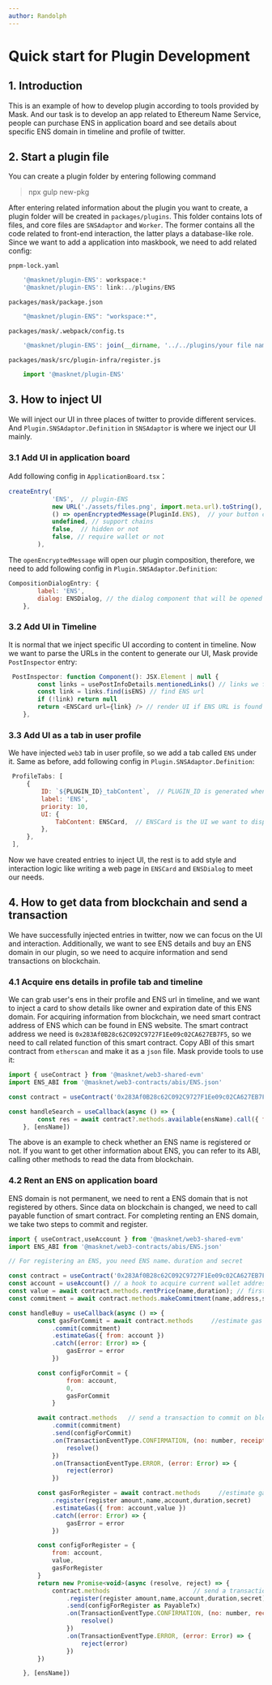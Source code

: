 ```yaml
---
author: Randolph
---
```


# Quick start for Plugin Development

## 1. Introduction

This is an example of how to develop plugin according to tools provided by Mask. And our task is to develop an app related to Ethereum Name Service, people can purchase ENS in application board and see details about specific ENS domain in timeline and profile of twitter.

## 2. Start a plugin file

You can create a plugin folder by entering following command

> npx gulp new-pkg

After entering related information about the plugin you want to create, a plugin folder will be created in `packages/plugins`. This folder contains lots of files, and core files are `SNSAdaptor` and `Worker`. The former contains all the code related to front-end interaction, the latter plays a database-like role.
Since we want to add a application into maskbook, we need to add related config:

`pnpm-lock.yaml`

```JavaScript
    '@masknet/plugin-ENS': workspace:*
    '@masknet/plugin-ENS': link:../plugins/ENS
```

`packages/mask/package.json`

```JavaScript
    "@masknet/plugin-ENS": "workspace:*",
```

`packages/mask/.webpack/config.ts`

```JavaScript
    '@masknet/plugin-ENS': join(__dirname, '../../plugins/your file name/src/'),
```

`packages/mask/src/plugin-infra/register.js`

```JavaScript
    import '@masknet/plugin-ENS'
```

## 3. How to inject UI

We will inject our UI in three places of twitter to provide different services. And `Plugin.SNSAdaptor.Definition` in `SNSAdaptor` is where we inject our UI mainly.

### 3.1 Add UI in application board

Add following config in `ApplicationBoard.tsx`：

```JavaScript
createEntry(
            'ENS',  // plugin-ENS
            new URL('./assets/files.png', import.meta.url).toString(),  // your icon image
            () => openEncryptedMessage(PluginId.ENS),  // your button click event
            undefined, // support chains
            false,  // hidden or not
            false, // require wallet or not
        ),
```

The `openEncryptedMessage` will open our plugin composition, therefore, we need to add following config in
`Plugin.SNSAdaptor.Definition`:

```JavaScript
CompositionDialogEntry: {
        label: 'ENS',
        dialog: ENSDialog, // the dialog component that will be opened when button clicked
    },
```

### 3.2 Add UI in Timeline

It is normal that we inject specific UI according to content in timeline. Now we want to parse the URLs in the content to generate our UI, Mask provide `PostInspector` entry:

```JavaScript
 PostInspector: function Component(): JSX.Element | null {
        const links = usePostInfoDetails.mentionedLinks() // links we find in timeline content
        const link = links.find(isENS) // find ENS url
        if (!link) return null
        return <ENSCard url={link} /> // render UI if ENS URL is found
    },
```

### 3.3 Add UI as a tab in user profile

We have injected `web3` tab in user profile, so we add a tab called `ENS` under it. Same as before, add following config in `Plugin.SNSAdaptor.Definition`:

```JavaScript
 ProfileTabs: [
     {
         ID: `${PLUGIN_ID}_tabContent`,  // PLUGIN_ID is generated when we use codegen command
         label: 'ENS',
         priority: 10,
         UI: {
             TabContent: ENSCard,  // ENSCard is the UI we want to display
         },
     },
 ],
```

Now we have created entries to inject UI, the rest is to add style and interaction logic like writing a web page in `ENSCard` and `ENSDialog` to meet our needs.

## 4. How to get data from blockchain and send a transaction

We have successfully injected entries in twitter, now we can focus on the UI and interaction. Additionally, we want to see ENS details and buy an ENS domain in our plugin, so we need to acquire information and send transactions on blockchain.

### 4.1 Acquire ens details in profile tab and timeline

We can grab user's ens in their profile and ENS url in timeline, and we want to inject a card to show details like owner and expiration date of this ENS domain. For acquiring information from blockchain, we need smart contract address of ENS which can be found in ENS website. The smart contract address we need is `0x283Af0B28c62C092C9727F1Ee09c02CA627EB7F5`, so we need to call related function of this smart contract.
Copy ABI of this smart contract from `etherscan` and make it as a `json` file. Mask provide tools to use it:

```JavaScript
import { useContract } from '@masknet/web3-shared-evm'
import ENS_ABI from '@masknet/web3-contracts/abis/ENS.json'

const contract = useContract('0x283Af0B28c62C092C9727F1Ee09c02CA627EB7F5', ENS_ABI)

const handleSearch = useCallback(async () => {
        const res = await contract?.methods.available(ensName).call({ from: account }) // we use call to use smart contract function without gas fee
    }, [ensName])
```

The above is an example to check whether an ENS name is registered or not. If you want to get other information about ENS, you can refer to its ABI, calling other methods to read the data from blockchain.

### 4.2 Rent an ENS on application board

ENS domain is not permanent, we need to rent a ENS domain that is not registered by others. Since data on blockchain is changed, we need to call payable function of smart contract. For completing renting an ENS domain, we take two steps to commit and register.

```JavaScript
import { useContract,useAccount } from '@masknet/web3-shared-evm'
import ENS_ABI from '@masknet/web3-contracts/abis/ENS.json'

// For registering an ENS, you need ENS name、duration and secret

const contract = useContract('0x283Af0B28c62C092C9727F1Ee09c02CA627EB7F5', ENS_ABI)
const account = useAccount() // a hook to acquire current wallet address
const value = await contract.methods.rentPrice(name,duration); // first param is ENS name, second param is duration
const commitment = await contract.methods.makeCommitment(name,address,secret); // get commitment

const handleBuy = useCallback(async () => {
        const gasForCommit = await contract.methods     //estimate gas for commit function
            .commit(commitment)
            .estimateGas({ from: account })
            .catch((error: Error) => {
                gasError = error
            })

        const configForCommit = {
                from: account,
                0,
                gasForCommit
            }

        await contract.methods   // send a transaction to commit on blockchain
            .commit(commitment)
            .send(configForCommit)
            .on(TransactionEventType.CONFIRMATION, (no: number, receipt: TransactionReceipt) => {
                resolve()
            })
            .on(TransactionEventType.ERROR, (error: Error) => {
                reject(error)
            })

        const gasForRegister = await contract.methods     //estimate gas for register function
            .register(register amount,name,account,duration,secret)
            .estimateGas({ from: account,value })
            .catch((error: Error) => {
                gasError = error
            })

        const configForRegister = {
            from: account,
            value,
            gasForRegister
        }
        return new Promise<void>(async (resolve, reject) => {
            contract.methods                       // send a transaction to register
                .register(register amount,name,account,duration,secret)
                .send(configForRegister as PayableTx)
                .on(TransactionEventType.CONFIRMATION, (no: number, receipt: TransactionReceipt) => {
                    resolve()
                })
                .on(TransactionEventType.ERROR, (error: Error) => {
                    reject(error)
                })
        })

    }, [ensName])
```
